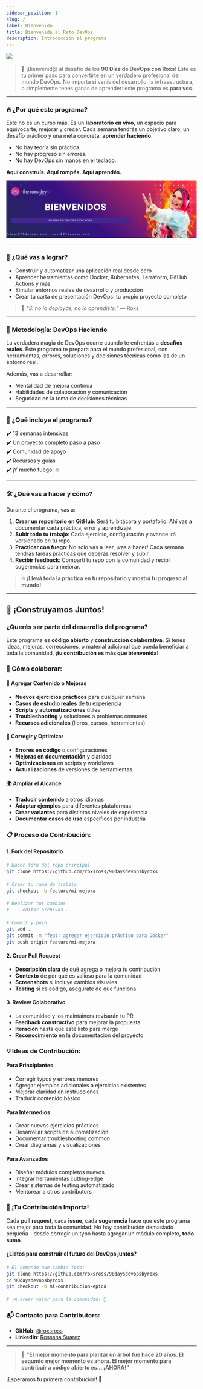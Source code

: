 ```yaml
---
sidebar_position: 1
slug: /
label: Bienvenida
title: Bienvenida al Reto DevOps
description: Introducción al programa
---
```


![](https://media.licdn.com/dms/image/v2/D4D16AQF4ND-cC_uxZg/profile-displaybackgroundimage-shrink_350_1400/profile-displaybackgroundimage-shrink_350_1400/0/1731367727725?e=1753920000&v=beta&t=80SZ4IOx4V_VDcCBli7aFjYuMhzMos9SRFq8GnV8zc4)

> 🚀 ¡Bienvenid@ al desafío de los **90 Días de DevOps con Roxs**!
> Este es tu primer paso para convertirte en un verdadero profesional del mundo DevOps. No importa si venís del desarrollo, la infraestructura, o simplemente tenés ganas de aprender: este programa es **para vos**.

---

### 🔥 ¿Por qué este programa?

Este no es un curso más. Es un **laboratorio en vivo**, un espacio para equivocarte, mejorar y crecer. Cada semana tendrás un objetivo claro, un desafío práctico y una meta concreta: **aprender haciendo**.

- No hay teoría sin práctica.
- No hay progreso sin errores.
- No hay DevOps sin manos en el teclado.

**Aquí construís. Aquí rompés. Aquí aprendés.**

![](../static/images/banner/13.png)

---

### 🎯 ¿Qué vas a lograr?

- Construir y automatizar una aplicación real desde cero
- Aprender herramientas como Docker, Kubernetes, Terraform, GitHub Actions y más
- Simular entornos reales de desarrollo y producción
- Crear tu carta de presentación DevOps: tu propio proyecto completo

> 📢 *"Si no lo deployás, no lo aprendiste."* — Roxs

---

### 🧠 Metodología: DevOps Haciendo

La verdadera magia de DevOps ocurre cuando te enfrentás a **desafíos reales**. Este programa te prepara para el mundo profesional, con herramientas, errores, soluciones y decisiones técnicas como las de un entorno real.

Además, vas a desarrollar:
- Mentalidad de mejora continua
- Habilidades de colaboración y comunicación
- Seguridad en la toma de decisiones técnicas

---

### 🚧 ¿Qué incluye el programa?

✔️ 13 semanas intensivas  
✔️ Un proyecto completo paso a paso  
✔️ Comunidad de apoyo  
✔️ Recursos y guías  
✔️ ¡Y mucho fuego! 🔥

---

### 🛠️ ¿Qué vas a hacer y cómo?

Durante el programa, vas a:

1. **Crear un repositorio en GitHub**: Será tu bitácora y portafolio. Ahí vas a documentar cada práctica, error y aprendizaje.
2. **Subir todo tu trabajo**: Cada ejercicio, configuración y avance irá versionado en tu repo.
3. **Practicar con fuego**: No solo vas a leer, ¡vas a hacer! Cada semana tendrás tareas prácticas que deberás resolver y subir.
4. **Recibir feedback**: Compartí tu repo con la comunidad y recibí sugerencias para mejorar.

> 🔥 **¡Llevá toda la práctica en tu repositorio y mostrá tu progreso al mundo!**

---

## 🤝 ¡Construyamos Juntos!

### ¿Querés ser parte del desarrollo del programa?

Este programa es **código abierto** y **construcción colaborativa**. Si tenés ideas, mejoras, correcciones, o material adicional que pueda beneficiar a toda la comunidad, **¡tu contribución es más que bienvenida!**

### 🚀 Cómo colaborar:

#### 📝 **Agregar Contenido o Mejoras**
- **Nuevos ejercicios prácticos** para cualquier semana
- **Casos de estudio reales** de tu experiencia
- **Scripts y automatizaciones** útiles
- **Troubleshooting** y soluciones a problemas comunes
- **Recursos adicionales** (libros, cursos, herramientas)

#### 🐛 **Corregir y Optimizar**
- **Errores en código** o configuraciones
- **Mejoras en documentación** y claridad
- **Optimizaciones** en scripts y workflows
- **Actualizaciones** de versiones de herramientas

#### 🌍 **Ampliar el Alcance**
- **Traducir contenido** a otros idiomas
- **Adaptar ejemplos** para diferentes plataformas
- **Crear variantes** para distintos niveles de experiencia
- **Documentar casos de uso** específicos por industria

### 📋 Proceso de Contribución:

#### 1. **Fork del Repositorio**
```bash
# Hacer fork del repo principal
git clone https://github.com/roxsross/90daysdevopsbyroxs

# Crear tu rama de trabajo
git checkout -b feature/mi-mejora

# Realizar tus cambios
# ... editar archivos ...

# Commit y push
git add .
git commit -m "feat: agregar ejercicio práctico para Docker"
git push origin feature/mi-mejora
```

#### 2. **Crear Pull Request**
- **Descripción clara** de qué agrega o mejora tu contribución
- **Contexto** de por qué es valioso para la comunidad
- **Screenshots** si incluye cambios visuales
- **Testing** si es código, asegurate de que funciona

#### 3. **Review Colaborativo**
- La comunidad y los maintainers revisarán tu PR
- **Feedback constructivo** para mejorar la propuesta
- **Iteración** hasta que esté listo para merge
- **Reconocimiento** en la documentación del proyecto


### 💡 Ideas de Contribución:

#### **Para Principiantes**
- Corregir typos y errores menores
- Agregar ejemplos adicionales a ejercicios existentes
- Mejorar claridad en instrucciones
- Traducir contenido básico

#### **Para Intermedios**
- Crear nuevos ejercicios prácticos
- Desarrollar scripts de automatización
- Documentar troubleshooting common
- Crear diagramas y visualizaciones

#### **Para Avanzados**
- Diseñar módulos completos nuevos
- Integrar herramientas cutting-edge
- Crear sistemas de testing automatizado
- Mentorear a otros contributors

### 🚀 ¡Tu Contribución Importa!

Cada **pull request**, cada **issue**, cada **sugerencia** hace que este programa sea mejor para toda la comunidad. No hay contribución demasiado pequeña - desde corregir un typo hasta agregar un módulo completo, **todo suma**.

#### **¿Listos para construir el futuro del DevOps juntos?**

```bash
# El comando que cambia todo:
git clone https://github.com/roxsross/90daysdevopsbyroxs
cd 90daysdevopsbyroxs
git checkout -b mi-contribucion-epica

# ¡A crear valor para la comunidad! 🚀
```

### 📬 **Contacto para Contributors:**
- **GitHub**: [@roxsross](https://github.com/roxsross)
- **LinkedIn**: [Rossana Suarez](https://linkedin.com/in/roxsross)

---

> 💫 **"El mejor momento para plantar un árbol fue hace 20 años. El segundo mejor momento es ahora. El mejor momento para contribuir a código abierto es... ¡AHORA!"**

¡Esperamos tu primera contribución! 🎉
